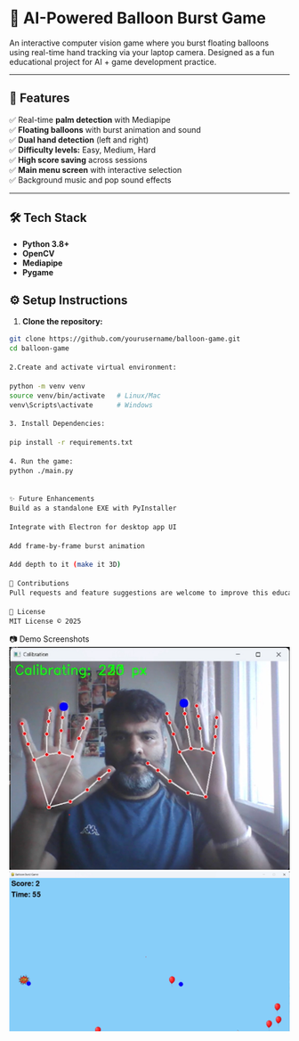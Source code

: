 # 🎈 AI-Powered Balloon Burst Game

An interactive computer vision game where you burst floating balloons using real-time hand tracking via your laptop camera. Designed as a fun educational project for AI + game development practice.

---

## 🚀 **Features**

✅ Real-time **palm detection** with Mediapipe  
✅ **Floating balloons** with burst animation and sound  
✅ **Dual hand detection** (left and right)  
✅ **Difficulty levels:** Easy, Medium, Hard  
✅ **High score saving** across sessions  
✅ **Main menu screen** with interactive selection  
✅ Background music and pop sound effects

---

## 🛠 **Tech Stack**

- **Python 3.8+**
- **OpenCV**
- **Mediapipe**
- **Pygame**

## ⚙️ **Setup Instructions**

1. **Clone the repository:**

```bash
git clone https://github.com/yourusername/balloon-game.git
cd balloon-game

2.Create and activate virtual environment:

python -m venv venv
source venv/bin/activate   # Linux/Mac
venv\Scripts\activate      # Windows

3. Install Dependencies:

pip install -r requirements.txt

4. Run the game:
python ./main.py


✨ Future Enhancements
Build as a standalone EXE with PyInstaller

Integrate with Electron for desktop app UI

Add frame-by-frame burst animation

Add depth to it (make it 3D)

🤝 Contributions
Pull requests and feature suggestions are welcome to improve this educational AI game project.

📝 License
MIT License © 2025
```

📷 Demo Screenshots
![Calibration Screenshot](assets/calibration_screenshot.png)
![GamePlay Screenshot](assets/gameplay_screenshot.png)
